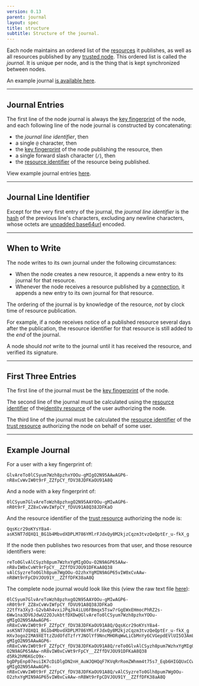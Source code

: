 ```yaml
---
version: 0.13
parent: journal
layout: spec
title: structure
subtitle: Structure of the journal.
---
```



Each node maintains an ordered list of the [resources](../../core/resource)
it publishes, as well as all resources published by any
[trusted node](../../schema/trust).
This ordered list is called the *journal*. It is unique per node, and is
the thing that is kept synchronized between nodes.

An example journal [is available here](#example-journal).

---

## Journal Entries

The first line of the node journal is always the
[key fingerprint](../../core/cryptography#key-fingerprint)
of the node, and each following line of the node
journal is constructed by concatenating:

* the *journal line identifier*, then
* a single `@` character, then
* the [key fingerprint](../../core/cryptography#key-fingerprint) of
  the node publishing the resource, then
* a single forward slash character (`/`), then
* the [resource identifier](../../core/resource#resource-identifier)
  of the resource being published.

View example journal entries [here](#example-journal).

---

## Journal Line Identifier

Except for the very first entry of the journal, the *journal line identifier*
is the [hash](../../core/cryptography#hashing) of the previous line's
characters, excluding any newline characters, whose octets are
[unpadded base64url](https://tools.ietf.org/html/rfc4648#section-5)
encoded.

---

## When to Write

The node writes to its own journal under the following circumstances:

* When the node creates a new resource, it appends a new entry to
  its journal for that resource.
* Whenever the node receives a resource published by a
  [connection](../../schema/trust), it appends a new entry
  to its own journal for that resource.

The ordering of the journal is by knowledge of the resource, *not* by
clock time of resource publication.

For example, if a node receives notice of a published resource several
days after the publication, the resource identifier for that resource
is still added to the *end* of the journal.

A node should *not* write to the journal until it has received the
resource, and verified its signature.

---

## First Three Entries

The first line of the journal must be the
[key fingerprint](../../core/cryptography#key-fingerprint)
of the node.

The second line of the journal must be calculated using the
[resource identifier](../../core/resource#resource-identifier)
of the[identity resource](../../core/identity) of the user
authorizing the node.

The third line of the journal must be calculated the
[resource identifier](../../core/resource#resource-identifier)
of the [trust resource](../../schema/trust) authorizing the node
on behalf of some user.

---

## Example Journal

For a user with a key fingerprint of:

	GlvAreTo0lCSyum7Wzh8pzhxYOOu-gMIgO2N95AAwAGP6-nR8xCvWvIW0t9rF_ZZfpCY_fDV38JDFKaOU91A8Q

And a node with a key fingerprint of:

	0lCSyum7GlvAreToWzh8pzhxgO2N95AAYOOu-gMIwAGP6-nR0t9rF_ZZ8xCvWvIWfpCY_fDVU91A8Q38JDFKaO

And the resource identifier of the [trust resource](../../schema/trust)
authorizing the node is:

	QqsKcr29oKYsY8a4-asK5NT7dQXQ1_BG1b4MbvdXDPLM786YMlrFJdxQy8M2kjzCqzm3tvzQeQptEr_u-fkX_g

If the node then publishes two resources from that user, and those resource identifiers were:

	reTo0GlvAlCSyzh8pum7WzhxYgMIgOOu-O2N9AGP65AAw-nR8vIW0xCvWt9rFpCY__ZZffDVJOU91DFKaA8Q38
	vAlCSyzreTo0Glh8pum7WgOOu-O2zhxYgMIN9AGP65vIW0xCvAAw-nR8Wt9rFpCDVJOU91Y__ZZffDFK38aA8Q

The complete node journal would look like this (view the raw text
file [here](./example-journal.txt)):

	0lCSyum7GlvAreToWzh8pzhxgO2N95AAYOOu-gMIwAGP6-nR0t9rF_ZZ8xCvWvIWfpCY_fDVU91A8Q38JDFKaO
	22tfYa3Xy3-G2vbAh4vxiJPqJk4iLU6FBmqx5Tsw7rGgEWxEHmocPhRZ2s-6Ww1na3DV6JdwU22OJukbtfDXDw@GlvAreTo0lCSyum7Wzh8pzhxYOOu-gMIgO2N95AAwAGP6-nR8xCvWvIW0t9rF_ZZfpCY_fDV38JDFKaOU91A8Q/QqsKcr29oKYsY8a4-asK5NT7dQXQ1_BG1b4MbvdXDPLM786YMlrFJdxQy8M2kjzCqzm3tvzQeQptEr_u-fkX_g
	HXv3ogo2IMA9XETtzZUdOfdTzfrYJNOlYf9NncMHORqWwLiCbMnYy6CVGepdEVlUI5O3AmL57CwZGeXuBSaSk@GlvAreTo0lCSyum7Wzh8pzhxYOOu-gMIgO2N95AAwAGP6-nR8xCvWvIW0t9rF_ZZfpCY_fDV38JDFKaOU91A8Q/reTo0GlvAlCSyzh8pum7WzhxYgMIgOOu-O2N9AGP65AAw-nR8vIW0xCvWt9rFpCY__ZZffDVJOU91DFKaA8Q38
	d5Rk2hM6KGcO9x-bgDPpEnp07euiIK7cDiDlgDN2nH_AuWJQHQqF7KVqRrRomZWhmm4t75s7_Eqb6HIGQUxCCw@GlvAreTo0lCSyum7Wzh8pzhxYOOu-gMIgO2N95AAwAGP6-nR8xCvWvIW0t9rF_ZZfpCY_fDV38JDFKaOU91A8Q/vAlCSyzreTo0Glh8pum7WgOOu-O2zhxYgMIN9AGP65vIW0xCvAAw-nR8Wt9rFpCDVJOU91Y__ZZffDFK38aA8Q
